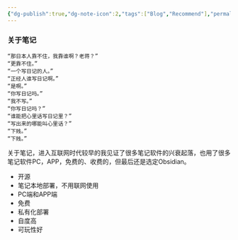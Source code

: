```yaml
---
{"dg-publish":true,"dg-note-icon":2,"tags":["Blog","Recommend"],"permalink":"/🌑Journal_手札/严选/笔记软件Obsidian/","dgPassFrontmatter":true,"noteIcon":2,"created":"2024-09-13T20:56:04.371+08:00","updated":"2024-09-14T14:11:30.823+08:00"}
---
```


### 关于笔记
```
“那日本人靠不住，我靠谁啊？老蒋？”
“更靠不住。”
“一个写日记的人。”
“正经人谁写日记啊。”
“是啊。”
“你写日记吗。”
“我不写。”
“你写日记吗？”
“谁能把心里话写日记里？”
“写出来的哪能叫心里话？”
“下贱。”
“下贱。”
```
关于笔记，进入互联网时代较早的我见证了很多笔记软件的兴衰起落，也用了很多笔记软件PC，APP，免费的、收费的，但最后还是选定Obsidian。
- 开源
- 笔记本地部署，不用联网使用
- PC端和APP端
- 免费
- 私有化部署
- 自度高
- 可玩性好

